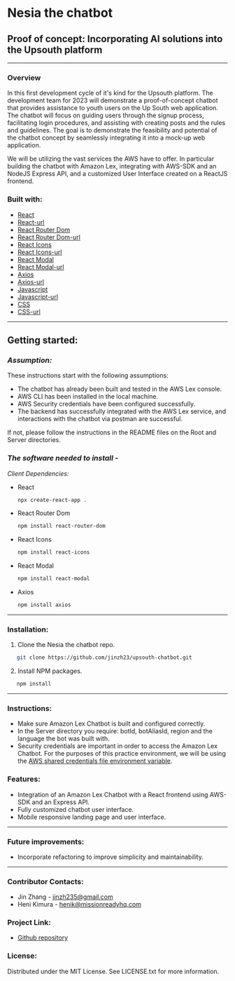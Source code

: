 # Nesia the chatbot

## Proof of concept: Incorporating AI solutions into the Upsouth platform

---

### **Overview**

In this first development cycle of it's kind for the Upsouth platform. The development team for 2023 will demonstrate a proof-of-concept chatbot that provides assistance to youth users on the Up South web application. The chatbot will focus on guiding users through the signup process, facilitating login procedures, and assisting with creating posts and the rules and guidelines. The goal is to demonstrate the feasibility and potential of the chatbot concept by seamlessly integrating it into a mock-up web application.

We will be utilizing the vast services the AWS have to offer. In particular building the chatbot with Amazon Lex, integrating with AWS-SDK and an NodeJS Express API, and a customized User Interface created on a ReactJS frontend.


### **Built with:**

- [React](https://img.shields.io/badge/React-20232A?style=for-the-badge&logo-react&logoColor=026e00 "React")
- [React-url](https://react.dev/ "Reacturl")
- [React Router Dom](https://img.shields.io/badge/ReactRouterDom-20232A?style=for-the-badge&logo-reactrouterdom&logoColor=026e00 "React Router DOM")
- [React Router Dom-url](https://reactrouter.com/en/main "React Router Domurl")
- [React Icons](https://img.shields.io/badge/ReactIcons-20232A?style=for-the-badge&logo-reacticons&logoColor=026e00 "React Icons")
- [React Icons-url](https://www.npmjs.com/package/react-icons "React Iconsurl")
- [React Modal](https://img.shields.io/badge/ReactModal-20232A?style=for-the-badge&logo-reactmodal&logoColor=026e00 "React Modal")
- [React Modal-url](https://www.npmjs.com/package/react-modal "React Modalurl")
- [Axios](https://img.shields.io/badge/Axios-20232A?style=for-the-badge&logo-axios&logoColor=026e00 "Axios")
- [Axios-url](https://github.com/axios/axios "Axiosurl")
- [Javascript](https://img.shields.io/badge/Javascript-20232A?style=for-the-badge&logo-javascript&logoColor=026e00 "Javascript")
- [Javascript-url](https://www.javascript.com/ "Javascripturl")
- [CSS](https://img.shields.io/badge/CSS-20232A?style=for-the-badge&logo-css&logoColor=026e00 "CSS")
- [CSS-url](https://www.w3schools.com/css/ "CSSurl")

---

## **Getting started:**

### _Assumption:_

These instructions start with the following assumptions: 

- The chatbot has already been built and tested in the AWS Lex console.
- AWS CLI has been installed in the local machine.
- AWS Security credentials have been configured successfully.
- The backend has successfully integrated with the AWS Lex service, and interactions with the chatbot via postman are successful.

If not, please follow the instructions in the README files on the Root and Server directories.

### _The software needed to install -_

_Client Dependencies:_

- React

  ```sh
  npx create-react-app .
  ```

- React Router Dom

  ```sh
  npm install react-router-dom
  ```

- React Icons

  ```sh
  npm install react-icons
  ```

- React Modal

  ```sh
  npm install react-modal
  ```

- Axios

  ```sh
  npm install axios
  ```

---

### **Installation:**

1. Clone the Nesia the chatbot repo.

```sh
   git clone https://github.com/jinzh23/upsouth-chatbot.git
```

2. Install NPM packages.

```sh
   npm install
```  

---

### **Instructions:**

- Make sure Amazon Lex Chatbot is built and configured correctly.
- In the Server directory you require: botId, botAliasId, region and the language the bot was built with.
- Security credentials are important in order to access the Amazon Lex Chatbot. For the purposes of this practice environment, we will be using the [AWS shared credentials file environment variable](https://docs.aws.amazon.com/sdkref/latest/guide/creds-config-files.html).

### **Features:**

- Integration of an Amazon Lex Chatbot with a React frontend using AWS-SDK and an Express API.
- Fully customized chatbot user interface.
- Mobile responsive landing page and user interface.

---

### **Future improvements:**

- Incorporate refactoring to improve simplicity and maintainability.

---

### **Contributor Contacts:**

- Jin Zhang - <jinzh235@gmail.com>
- Heni Kimura - <henik@missionreadyhq.com>

### **Project Link:**

- [Github repository](https://github.com/jinzh23/upsouth-chatbot.git "Github repository")

### **License:**

Distributed under the MIT License. See LICENSE.txt for more information.




